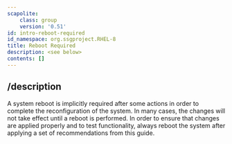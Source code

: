 ```yaml
---
scapolite:
    class: group
    version: '0.51'
id: intro-reboot-required
id_namespace: org.ssgproject.RHEL-8
title: Reboot Required
description: <see below>
contents: []
---
```



## /description

A
system reboot is implicitly required after some actions in order to
complete the reconfiguration of the system. In many cases, the changes
will not take effect until a reboot is performed. In order to ensure
that changes are applied properly and to test functionality, always
reboot the system after applying a set of recommendations from this
guide.

